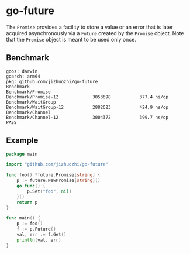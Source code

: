 # go-future

The `Promise` provides a facility to store a value or an error that is later acquired asynchronously via a `Future` created by the `Promise` object. Note that the `Promise` object is meant to be used only once.

## Benchmark

```
goos: darwin
goarch: arm64
pkg: github.com/jizhuozhi/go-future
Benchmark
Benchmark/Promise
Benchmark/Promise-12         	 3053698	       377.4 ns/op
Benchmark/WaitGroup
Benchmark/WaitGroup-12       	 2882623	       424.9 ns/op
Benchmark/Channel
Benchmark/Channel-12         	 3004372	       399.7 ns/op
PASS
```

## Example

```go
package main

import "github.com/jizhuozhi/go-future"

func foo() *future.Promise[string] {
	p := future.NewPromise[string]()
	go func() {
		p.Set("foo", nil)
	}()
	return p
}

func main() {
	p := foo()
	f := p.Future()
	val, err := f.Get()
	println(val, err)
}
```